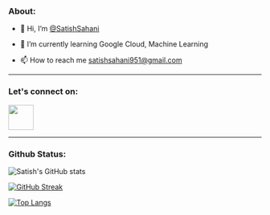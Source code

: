 ### About:

- 👋 Hi, I’m <a href="https://github.com/SatishSahani">@SatishSahani</a>
<!-- - 👀 I’m interested in ... -->
- 🌱 I’m currently learning Google Cloud, Machine Learning
<!-- - 💞️ I’m looking to collaborate on ... -->
- 📫 How to reach me <a href="mailto:satishsahani951@gmail.com">satishsahani951@gmail.com</a>

<hr>

### Let's connect on:
<a href="https://www.linkedin.com/in/satish-sahani-b058061b5/">
    <img height="50" src="https://cdn-icons-png.flaticon.com/512/2626/2626273.png"/>
</a>
<!-- <a href="#">
    <img height="50" src="https://cdn-icons-png.flaticon.com/512/2504/2504925.png"/>
</a> -->
<!-- <a href="#">
  <img height="50" src="https://cdn-icons-png.flaticon.com/512/1076/1076995.png">
</a> -->

<hr>

### Github Status: 

![Satish's GitHub stats](https://github-readme-stats-sigma-five.vercel.app/api?username=SatishSahani&show_icons=true&theme=radical&count_private=true)

[![GitHub Streak](https://github-readme-streak-stats.herokuapp.com?user=SatishSahani&theme=radical&date_format=j%20M%5B%20Y%5D&fire=FAFF7B)](https://git.io/streak-stats)

[![Top Langs](https://github-readme-stats-sigma-five.vercel.app/api/top-langs/?username=SatishSahani&theme=radical)](https://github.com/abihshekmishra-17/github-readme-stats)

<!-- ### Skyline

![Satish's Github Skylines](https://skyline.github.com/SatishSahani/2023)
<img scr="https://skyline.github.com/SatishSahani/2023" width="400"> -->

